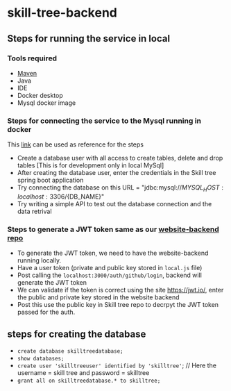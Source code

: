 # skill-tree-backend

## Steps for running the service in local

### Tools required
- [Maven](https://mvnrepository.com/)
- Java
- IDE
- Docker desktop
- Mysql docker image

### Steps for connecting the service to the Mysql running in docker
This [link](https://find10archived.medium.com/how-to-connect-a-mysql-docker-container-with-a-local-spring-boot-application-9366707dce0d) can be used as reference for the steps
- Create a database user with all access to create tables, delete and drop tables [This is for development only in local MySql]
- After creating the database user, enter the credentials in the Skill tree spring boot application
- Try connecting the database on this URL = "jdbc:mysql://${MYSQL_HOST:localhost}:3306/${DB_NAME}"
- Try writing a simple API to test out the database connection and the data retrival

### Steps to generate a JWT token same as our [website-backend repo](https://github.com/Real-Dev-Squad/website-backend/issues)
- To generate the JWT token, we need to have the website-backend running locally.
- Have a user token (private and public key stored in `local.js` file)
- Post calling the `localhost:3000/auth/github/login`, backend will generate the JWT token
- We can validate if the token is correct using the site https://jwt.io/, enter the public and private key stored in the website backend
- Post this use the public key in Skill tree repo to decrpyt the JWT token passed for the auth.

## steps for creating the database
- `create database skilltreedatabase;`
- `show databases;`
- `create user 'skilltreeuser' identified by 'skilltree'`; // Here the username = skill tree and password = skilltree
- `grant all on skilltreedatabase.* to skilltree;` 
